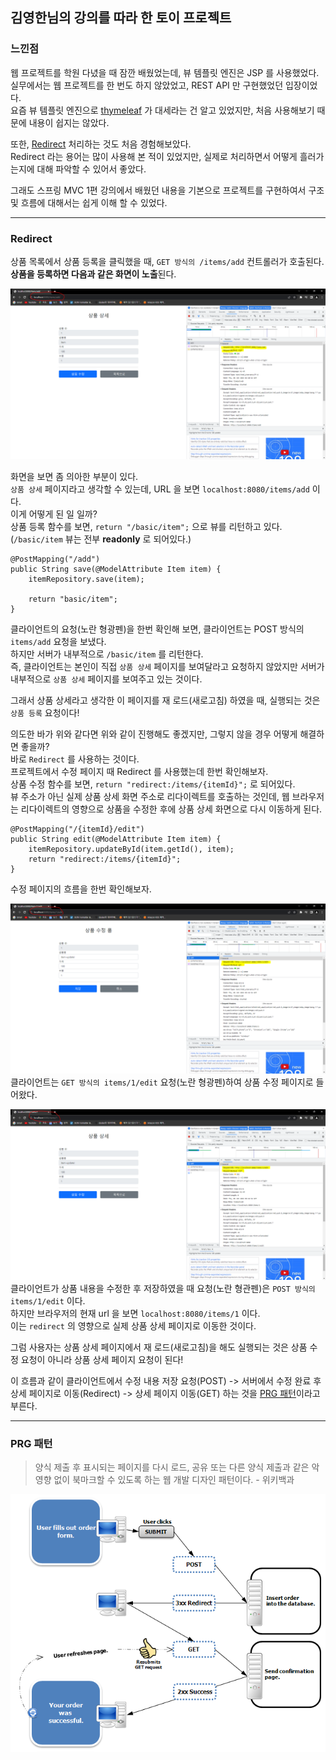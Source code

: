 ## 김영한님의 강의를 따라 한 토이 프로젝트

### 느낀점<br>
웹 프로젝트를 학원 다녔을 때 잠깐 배웠었는데, 뷰 템플릿 엔진은 JSP 를 사용했었다.<br>
실무에서는 웹 프로젝트를 한 번도 하지 않았었고, REST API 만 구현했었던 입장이었다.<br>
요즘 뷰 템플릿 엔진으로 [thymeleaf](https://github.com/kim-se-yeong/spring-boot-study/tree/main/mvc/src/main/java/com/example/thymeleaf) 가 대세라는 건 알고 있었지만, 처음 사용해보기 때문에 내용이 쉽지는 않았다.<br>

또한, [Redirect](#Redirect) 처리하는 것도 처음 경험해보았다.<br>
Redirect 라는 용어는 많이 사용해 본 적이 있었지만, 실제로 처리하면서 어떻게 흘러가는지에 대해 파악할 수 있어서 좋았다.<br> 

그래도 스프링 MVC 1편 강의에서 배웠던 내용을 기본으로 프로젝트를 구현하여서 구조 및 흐름에 대해서는 쉽게 이해 할 수 있었다. 

---
### Redirect
상품 목록에서 상품 등록을 클릭했을 때, `GET 방식의 /items/add` 컨트롤러가 호출된다.<br>
**상품을 등록하면 다음과 같은 화면이 노출**된다.<br>

![img.png](img.png)

화면을 보면 좀 의아한 부분이 있다.<br>
`상품 상세` 페이지라고 생각할 수 있는데, URL 을 보면 `localhost:8080/items/add` 이다.<br>
이게 어떻게 된 일 일까?<br>
상품 등록 함수를 보면, `return "/basic/item";` 으로 뷰를 리턴하고 있다.(`/basic/item` 뷰는 전부 **readonly** 로 되어있다.)
```
@PostMapping("/add")
public String save(@ModelAttribute Item item) {
    itemRepository.save(item);
    
    return "basic/item";
}
```
클라이언트의 요청(노란 형광펜)을 한번 확인해 보면, 클라이언트는 POST 방식의 `items/add` 요청을 보냈다.<br>
하지만 서버가 내부적으로 `/basic/item` 를 리턴한다.<br>
즉, 클라이언트는 본인이 직접 `상품 상세` 페이지를 보여달라고 요청하지 않았지만 서버가 내부적으로 `상품 상세` 페이지를 보여주고 있는 것이다.<br>

그래서 상품 상세라고 생각한 이 페이지를 재 로드(새로고침) 하였을 때, 실행되는 것은 `상품 등록` 요청이다!<br>

의도한 바가 위와 같다면 위와 같이 진행해도 좋겠지만, 그렇지 않을 경우 어떻게 해결하면 좋을까?<br>
바로 `Redirect` 를 사용하는 것이다.<br>
프로젝트에서 수정 페이지 때 Redirect 를 사용했는데 한번 확인해보자.<br>
상품 수정 함수를 보면, `return "redirect:/items/{itemId}";` 로 되어있다.<br>
뷰 주소가 아닌 실제 상품 상세 화면 주소로 리다이렉트를 호출하는 것인데, 웹 브라우저는 리다이렉트의 영향으로 상품을 수정한 후에 상품 상세 화면으로 다시 이동하게 된다.<br>

```
@PostMapping("/{itemId}/edit")
public String edit(@ModelAttribute Item item) {
    itemRepository.updateById(item.getId(), item);
    return "redirect:/items/{itemId}";
}
```

수정 페이지의 흐름을 한번 확인해보자.

![img_1.png](img_1.png)
클라이언트는 `GET 방식의 items/1/edit` 요청(노란 형광펜)하여 상품 수정 페이지로 들어왔다.

![img_2.png](img_2.png)
클라이언트가 상품 내용을 수정한 후 저장하였을 때 요청(노란 형관펜)은 `POST 방식의 items/1/edit` 이다.<br>
하지만 브라우저의 현재 url 을 보면 `localhost:8080/items/1` 이다.<br>
이는 `redirect` 의 영향으로 실제 상품 상세 페이지로 이동한 것이다.<br>

그럼 사용자는 상품 상세 페이지에서 재 로드(새로고침)을 해도 실행되는 것은 상품 수정 요청이 아니라 상품 상세 페이지 요청이 된다!<br>

이 흐름과 같이 클라이언트에서 수정 내용 저장 요청(POST) -> 서버에서 수정 완료 후 상세 페이지로 이동(Redirect) -> 상세 페이지 이동(GET) 하는 것을 [PRG 패턴](#PRG-패턴)이라고 부른다.<br>

---

### PRG 패턴
> 양식 제출 후 표시되는 페이지를 다시 로드, 공유 또는 다른 양식 제출과 같은 악영향 없이 북마크할 수 있도록 하는 웹 개발 디자인 패턴이다. - 위키백과

![img_3.png](img_3.png)
